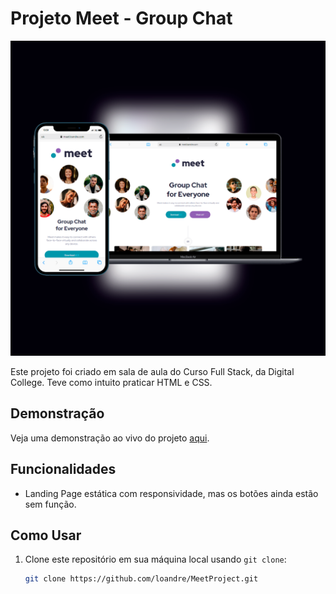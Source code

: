 # Projeto Meet - Group Chat

![Captura de Tela](./src/images/Meet%20Project.png)

Este projeto foi criado em sala de aula do Curso Full Stack, da Digital College. Teve como intuito praticar HTML e CSS.

## Demonstração

Veja uma demonstração ao vivo do projeto [aqui](http://meet.loandre.com).

## Funcionalidades

- Landing Page estática com responsividade, mas os botões ainda estão sem função.

## Como Usar

1. Clone este repositório em sua máquina local usando `git clone`:

   ```bash
   git clone https://github.com/loandre/MeetProject.git
